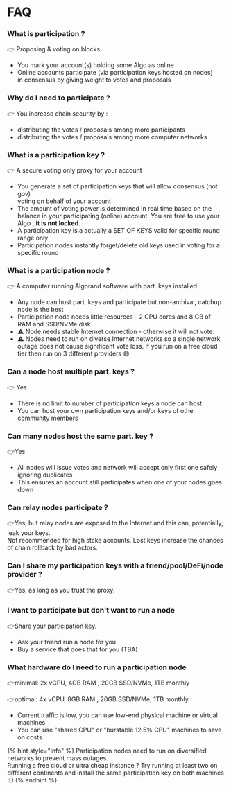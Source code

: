 # FAQ

### What is participation ?

👉 Proposing & voting on blocks

* You mark your account(s) holding some Algo as online
* Online accounts participate (via participation keys hosted on nodes) \
  in consensus by giving weight to votes and proposals

### Why do I need to participate ?

👉 You increase chain security by :

* distributing the votes / proposals among more participants
* distributing the votes / proposals among more computer networks

### What is a participation key ?

👉 A secure voting only proxy for your account

* You generate a set of participation keys that will allow consensus (not gov) \
  voting on behalf of your account
* The amount of voting power is determined in real time based on the balance in your participating (online) account. You are free to use your Algo , **it is not locked**.
* A participation key is a actually a SET OF KEYS valid for specific round range only
* Participation nodes instantly forget/delete old keys used in voting for a specific round

### What is a participation node ?

👉 A computer running Algorand software with part. keys installed

* Any node can host part. keys and participate but non-archival, catchup node is the best
* Participation node needs  little resources - 2 CPU cores and 8 GB of RAM and SSD/NVMe disk
* :warning: Node needs stable Internet connection - otherwise it will not vote.
* :warning: Nodes need to run on diverse Internet networks so a single network outage does not cause significant vote loss. If you run on a free cloud tier then run on 3 different providers :smile:

### Can a node host multiple part. keys ?

👉 Yes

* There is no limit to number of participation keys a node can host
* You can host your own participation keys and/or keys of other community members

### Can many nodes host the same part. key  ?

👉Yes

* All nodes will issue votes and network will accept only first one safely ignoring duplicates
* This ensures an account still participates when one of your nodes goes down&#x20;

### Can relay nodes participate ?

👉Yes, but relay nodes are exposed to the Internet and this can, potentially, leak your keys. \
Not recommended for high stake accounts. Lost keys increase the chances of chain rollback by bad actors.

### Can I share my participation keys with a friend/pool/DeFi/node provider ?

👉Yes, as long as you trust the proxy.

### I want to participate but don't want to run a node

👉Share your participation key.

* Ask your friend run a node for you
* Buy a service that does that for you (TBA)

### What hardware do I need to run a participation node

👉minimal: 2x vCPU, 4GB RAM , 20GB SSD/NVMe, 1TB monthly &#x20;

👉optimal: 4x vCPU, 8GB RAM , 20GB SSD/NVMe, 1TB monthly &#x20;

* Current traffic is low, you can use low-end physical machine or virtual machines
* You can use "shared CPU" or "burstable 12.5% CPU" machines to save on costs

{% hint style="info" %}
Participation nodes need to run on diversified networks to prevent mass outages. \
Running a free cloud or ultra cheap instance ? Try running at least two on different continents and install the same participation key on both machines :D
{% endhint %}
